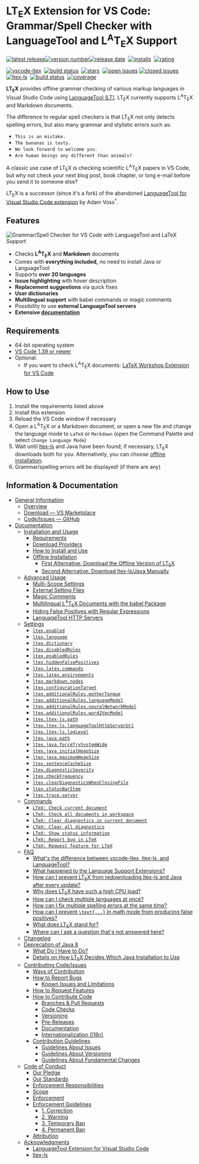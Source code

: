 <!--
   - Copyright (C) 2020 Julian Valentin, LTeX Development Community
   -
   - This Source Code Form is subject to the terms of the Mozilla Public
   - License, v. 2.0. If a copy of the MPL was not distributed with this
   - file, You can obtain one at https://mozilla.org/MPL/2.0/.
   -->

# LT<sub>E</sub>X Extension for VS Code: Grammar/Spell Checker with LanguageTool and L<sup>A</sup>T<sub>E</sub>X Support

[![latest release](https://badgen.net/badge/-/release/585858?label=)![version number](https://badgen.net/vs-marketplace/v/valentjn.vscode-ltex?label=)![release date](https://badgen.net/github/last-commit/valentjn/vscode-ltex/release?label=)][marketplace]&nbsp;
[![installs](https://badgen.net/vs-marketplace/i/valentjn.vscode-ltex)][marketplace]&nbsp;
[![rating](https://badgen.net/vs-marketplace/rating/valentjn.vscode-ltex)][marketplace]

[![vscode-ltex](https://badgen.net/github/license/valentjn/vscode-ltex?label=vscode-ltex)](https://github.com/valentjn/vscode-ltex)&nbsp;
[![build status](https://badgen.net/travis/valentjn/vscode-ltex/release)](https://travis-ci.com/valentjn/vscode-ltex)&nbsp;
[![stars](https://badgen.net/github/stars/valentjn/vscode-ltex)](https://github.com/valentjn/vscode-ltex)&nbsp;
[![open issues](https://badgen.net/github/open-issues/valentjn/vscode-ltex?label=open/closed%20issues&color=blue)](https://github.com/valentjn/vscode-ltex/issues)&nbsp;[![closed issues](https://badgen.net/github/closed-issues/valentjn/vscode-ltex?label=)](https://github.com/valentjn/vscode-ltex/issues)\
[![ltex-ls](https://badgen.net/github/license/valentjn/ltex-ls?label=ltex-ls)](https://github.com/valentjn/ltex-ls)&nbsp;
[![build status](https://badgen.net/travis/valentjn/vscode-ltex/release)](https://travis-ci.com/valentjn/ltex-ls)&nbsp;
[![coverage](https://badgen.net/coveralls/c/github/valentjn/ltex-ls/release)](https://coveralls.io/github/valentjn/ltex-ls)

**LT<sub>E</sub>X** provides offline grammar checking of various markup languages in Visual Studio Code using [LanguageTool (LT)](https://languagetool.org/). LT<sub>E</sub>X currently supports L<sup>A</sup>T<sub>E</sub>X and Markdown documents.

The difference to regular spell checkers is that LT<sub>E</sub>X not only detects spelling errors, but also many grammar and stylistic errors such as:

- `This is an mistake.`
- `The bananas is tasty.`
- `We look forward to welcome you.`
- `Are human beings any different than animals?`

A classic use case of LT<sub>E</sub>X is checking scientific L<sup>A</sup>T<sub>E</sub>X papers in VS Code, but why not check your next blog post, book chapter, or long e-mail before you send it to someone else?

LT<sub>E</sub>X is a successor (since it's a fork) of the abandoned [LanguageTool for Visual Studio Code extension](https://github.com/adamvoss/vscode-languagetool) by Adam Voss<sup>†</sup>.

## Features

![Grammar/Spell Checker for VS Code with LanguageTool and LaTeX Support](https://github.com/valentjn/vscode-ltex/raw/release/img/banner-ltex.png)

- Checks **L<sup>A</sup>T<sub>E</sub>X** and **Markdown** documents
- Comes with **everything included,** no need to install Java or LanguageTool
- Supports **over 20 languages**
- **Issue highlighting** with hover description
- **Replacement suggestions** via quick fixes
- **User dictionaries**
- **Multilingual support** with babel commands or magic comments
- Possibility to use **external LanguageTool servers**
- **Extensive [documentation](https://valentjn.github.io/vscode-ltex/)**

## Requirements

- 64-bit operating system
- [VS Code 1.39 or newer](https://code.visualstudio.com/)
- Optional:
  - If you want to check L<sup>A</sup>T<sub>E</sub>X documents: [LaTeX Workshop Extension for VS Code](https://marketplace.visualstudio.com/items?itemName=James-Yu.latex-workshop)

## How to Use

1. Install the requirements listed above
2. Install this extension
3. Reload the VS Code window if necessary
4. Open a L<sup>A</sup>T<sub>E</sub>X or a Markdown document, or open a new file and change the language mode to `LaTeX` or `Markdown` (open the Command Palette and select `Change Language Mode`)
5. Wait until [ltex-ls](https://valentjn.github.io/vscode-ltex/docs/faq.html#whats-the-difference-between-vscode-ltex-ltex-ls-and-languagetool) and Java have been found; if necessary, LT<sub>E</sub>X downloads both for you. Alternatively, you can choose [offline installation](https://valentjn.github.io/vscode-ltex/docs/installation-and-usage.html#offline-installation).
6. Grammar/spelling errors will be displayed! (if there are any)

## Information & Documentation

- [General Information](https://valentjn.github.io/vscode-ltex/index.html)
  - [Overview](https://valentjn.github.io/vscode-ltex/index.html)
  - [Download — VS Marketplace](https://marketplace.visualstudio.com/items?itemName=valentjn.vscode-ltex)
  - [Code/Issues — GitHub](https://github.com/valentjn/vscode-ltex)
- [Documentation](https://valentjn.github.io/vscode-ltex/docs/installation-and-usage.html)
  - [Installation and Usage](https://valentjn.github.io/vscode-ltex/docs/installation-and-usage.html)
    - [Requirements](https://valentjn.github.io/vscode-ltex/docs/installation-and-usage.html#requirements)
    - [Download Providers](https://valentjn.github.io/vscode-ltex/docs/installation-and-usage.html#download-providers)
    - [How to Install and Use](https://valentjn.github.io/vscode-ltex/docs/installation-and-usage.html#how-to-install-and-use)
    - [Offline Installation](https://valentjn.github.io/vscode-ltex/docs/installation-and-usage.html#offline-installation)
      - [First Alternative: Download the Offline Version of LT<sub>E</sub>X](https://valentjn.github.io/vscode-ltex/docs/installation-and-usage.html#first-alternative-download-the-offline-version-of-ltex)
      - [Second Alternative: Download ltex-ls/Java Manually](https://valentjn.github.io/vscode-ltex/docs/installation-and-usage.html#second-alternative-download-ltex-lsjava-manually)
  - [Advanced Usage](https://valentjn.github.io/vscode-ltex/docs/advanced-usage.html)
    - [Multi-Scope Settings](https://valentjn.github.io/vscode-ltex/docs/advanced-usage.html#multi-scope-settings)
    - [External Setting Files](https://valentjn.github.io/vscode-ltex/docs/advanced-usage.html#external-setting-files)
    - [Magic Comments](https://valentjn.github.io/vscode-ltex/docs/advanced-usage.html#magic-comments)
    - [Multilingual L<sup>A</sup>T<sub>E</sub>X Documents with the babel Package](https://valentjn.github.io/vscode-ltex/docs/advanced-usage.html#multilingual-latex-documents-with-the-babel-package)
    - [Hiding False Positives with Regular Expressions](https://valentjn.github.io/vscode-ltex/docs/advanced-usage.html#hiding-false-positives-with-regular-expressions)
    - [LanguageTool HTTP Servers](https://valentjn.github.io/vscode-ltex/docs/advanced-usage.html#languagetool-http-servers)
  - [Settings](https://valentjn.github.io/vscode-ltex/docs/settings.html)
    - [`ltex.enabled`](https://valentjn.github.io/vscode-ltex/docs/settings.html#ltexenabled)
    - [`ltex.language`](https://valentjn.github.io/vscode-ltex/docs/settings.html#ltexlanguage)
    - [`ltex.dictionary`](https://valentjn.github.io/vscode-ltex/docs/settings.html#ltexdictionary)
    - [`ltex.disabledRules`](https://valentjn.github.io/vscode-ltex/docs/settings.html#ltexdisabledrules)
    - [`ltex.enabledRules`](https://valentjn.github.io/vscode-ltex/docs/settings.html#ltexenabledrules)
    - [`ltex.hiddenFalsePositives`](https://valentjn.github.io/vscode-ltex/docs/settings.html#ltexhiddenfalsepositives)
    - [`ltex.latex.commands`](https://valentjn.github.io/vscode-ltex/docs/settings.html#ltexlatexcommands)
    - [`ltex.latex.environments`](https://valentjn.github.io/vscode-ltex/docs/settings.html#ltexlatexenvironments)
    - [`ltex.markdown.nodes`](https://valentjn.github.io/vscode-ltex/docs/settings.html#ltexmarkdownnodes)
    - [`ltex.configurationTarget`](https://valentjn.github.io/vscode-ltex/docs/settings.html#ltexconfigurationtarget)
    - [`ltex.additionalRules.motherTongue`](https://valentjn.github.io/vscode-ltex/docs/settings.html#ltexadditionalrulesmothertongue)
    - [`ltex.additionalRules.languageModel`](https://valentjn.github.io/vscode-ltex/docs/settings.html#ltexadditionalruleslanguagemodel)
    - [`ltex.additionalRules.neuralNetworkModel`](https://valentjn.github.io/vscode-ltex/docs/settings.html#ltexadditionalrulesneuralnetworkmodel)
    - [`ltex.additionalRules.word2VecModel`](https://valentjn.github.io/vscode-ltex/docs/settings.html#ltexadditionalrulesword2vecmodel)
    - [`ltex.ltex-ls.path`](https://valentjn.github.io/vscode-ltex/docs/settings.html#ltexltex-lspath)
    - [`ltex.ltex-ls.languageToolHttpServerUri`](https://valentjn.github.io/vscode-ltex/docs/settings.html#ltexltex-lslanguagetoolhttpserveruri)
    - [`ltex.ltex-ls.logLevel`](https://valentjn.github.io/vscode-ltex/docs/settings.html#ltexltex-lsloglevel)
    - [`ltex.java.path`](https://valentjn.github.io/vscode-ltex/docs/settings.html#ltexjavapath)
    - [`ltex.java.forceTrySystemWide`](https://valentjn.github.io/vscode-ltex/docs/settings.html#ltexjavaforcetrysystemwide)
    - [`ltex.java.initialHeapSize`](https://valentjn.github.io/vscode-ltex/docs/settings.html#ltexjavainitialheapsize)
    - [`ltex.java.maximumHeapSize`](https://valentjn.github.io/vscode-ltex/docs/settings.html#ltexjavamaximumheapsize)
    - [`ltex.sentenceCacheSize`](https://valentjn.github.io/vscode-ltex/docs/settings.html#ltexsentencecachesize)
    - [`ltex.diagnosticSeverity`](https://valentjn.github.io/vscode-ltex/docs/settings.html#ltexdiagnosticseverity)
    - [`ltex.checkFrequency`](https://valentjn.github.io/vscode-ltex/docs/settings.html#ltexcheckfrequency)
    - [`ltex.clearDiagnosticsWhenClosingFile`](https://valentjn.github.io/vscode-ltex/docs/settings.html#ltexcleardiagnosticswhenclosingfile)
    - [`ltex.statusBarItem`](https://valentjn.github.io/vscode-ltex/docs/settings.html#ltexstatusbaritem)
    - [`ltex.trace.server`](https://valentjn.github.io/vscode-ltex/docs/settings.html#ltextraceserver)
  - [Commands](https://valentjn.github.io/vscode-ltex/docs/commands.html)
    - [`LTeX: Check current document`](https://valentjn.github.io/vscode-ltex/docs/commands.html#ltex-check-current-document)
    - [`LTeX: Check all documents in workspace`](https://valentjn.github.io/vscode-ltex/docs/commands.html#ltex-check-all-documents-in-workspace)
    - [`LTeX: Clear diagnostics in current document`](https://valentjn.github.io/vscode-ltex/docs/commands.html#ltex-clear-diagnostics-in-current-document)
    - [`LTeX: Clear all diagnostics`](https://valentjn.github.io/vscode-ltex/docs/commands.html#ltex-clear-all-diagnostics)
    - [`LTeX: Show status information`](https://valentjn.github.io/vscode-ltex/docs/commands.html#ltex-show-status-information)
    - [`LTeX: Report bug in LTeX`](https://valentjn.github.io/vscode-ltex/docs/commands.html#ltex-report-bug-in-ltex)
    - [`LTeX: Request feature for LTeX`](https://valentjn.github.io/vscode-ltex/docs/commands.html#ltex-request-feature-for-ltex)
  - [FAQ](https://valentjn.github.io/vscode-ltex/docs/faq.html)
    - [What's the difference between vscode-ltex, ltex-ls, and LanguageTool?](https://valentjn.github.io/vscode-ltex/docs/faq.html#whats-the-difference-between-vscode-ltex-ltex-ls-and-languagetool)
    - [What happened to the Language Support Extensions?](https://valentjn.github.io/vscode-ltex/docs/faq.html#what-happened-to-the-language-support-extensions)
    - [How can I prevent LT<sub>E</sub>X from redownloading ltex-ls and Java after every update?](https://valentjn.github.io/vscode-ltex/docs/faq.html#how-can-i-prevent-ltex-from-redownloading-ltex-ls-and-java-after-every-update)
    - [Why does LT<sub>E</sub>X have such a high CPU load?](https://valentjn.github.io/vscode-ltex/docs/faq.html#why-does-ltex-have-such-a-high-cpu-load)
    - [How can I check multiple languages at once?](https://valentjn.github.io/vscode-ltex/docs/faq.html#how-can-i-check-multiple-languages-at-once)
    - [How can I fix multiple spelling errors at the same time?](https://valentjn.github.io/vscode-ltex/docs/faq.html#how-can-i-fix-multiple-spelling-errors-at-the-same-time)
    - [How can I prevent `\text{...}` in math mode from producing false positives?](https://valentjn.github.io/vscode-ltex/docs/faq.html#how-can-i-prevent-text-in-math-mode-from-producing-false-positives)
    - [What does LT<sub>E</sub>X stand for?](https://valentjn.github.io/vscode-ltex/docs/faq.html#what-does-ltex-stand-for)
    - [Where can I ask a question that's not answered here?](https://valentjn.github.io/vscode-ltex/docs/faq.html#where-can-i-ask-a-question-thats-not-answered-here)
  - [Changelog](https://valentjn.github.io/vscode-ltex/docs/changelog.html)
  - [Deprecation of Java 8](https://valentjn.github.io/vscode-ltex/docs/deprecation-of-java-8.html)
    - [What Do I Have to Do?](https://valentjn.github.io/vscode-ltex/docs/deprecation-of-java-8.html#what-do-i-have-to-do)
    - [Details on How LT<sub>E</sub>X Decides Which Java Installation to Use](https://valentjn.github.io/vscode-ltex/docs/deprecation-of-java-8.html#details-on-how-ltex-decides-which-java-installation-to-use)
  - [Contributing Code/Issues](https://valentjn.github.io/vscode-ltex/docs/contributing-code-issues.html)
    - [Ways of Contribution](https://valentjn.github.io/vscode-ltex/docs/contributing-code-issues.html#ways-of-contribution)
    - [How to Report Bugs](https://valentjn.github.io/vscode-ltex/docs/contributing-code-issues.html#how-to-report-bugs)
      - [Known Issues and Limitations](https://valentjn.github.io/vscode-ltex/docs/contributing-code-issues.html#known-issues-and-limitations)
    - [How to Request Features](https://valentjn.github.io/vscode-ltex/docs/contributing-code-issues.html#how-to-request-features)
    - [How to Contribute Code](https://valentjn.github.io/vscode-ltex/docs/contributing-code-issues.html#how-to-contribute-code)
      - [Branches & Pull Requests](https://valentjn.github.io/vscode-ltex/docs/contributing-code-issues.html#branches--pull-requests)
      - [Code Checks](https://valentjn.github.io/vscode-ltex/docs/contributing-code-issues.html#code-checks)
      - [Versioning](https://valentjn.github.io/vscode-ltex/docs/contributing-code-issues.html#versioning)
      - [Pre-Releases](https://valentjn.github.io/vscode-ltex/docs/contributing-code-issues.html#pre-releases)
      - [Documentation](https://valentjn.github.io/vscode-ltex/docs/contributing-code-issues.html#documentation)
      - [Internationalization (I18n)](https://valentjn.github.io/vscode-ltex/docs/contributing-code-issues.html#internationalization-i18n)
    - [Contribution Guidelines](https://valentjn.github.io/vscode-ltex/docs/contributing-code-issues.html#contribution-guidelines)
      - [Guidelines About Issues](https://valentjn.github.io/vscode-ltex/docs/contributing-code-issues.html#guidelines-about-issues)
      - [Guidelines About Versioning](https://valentjn.github.io/vscode-ltex/docs/contributing-code-issues.html#guidelines-about-versioning)
      - [Guidelines About Fundamental Changes](https://valentjn.github.io/vscode-ltex/docs/contributing-code-issues.html#guidelines-about-fundamental-changes)
  - [Code of Conduct](https://valentjn.github.io/vscode-ltex/docs/code-of-conduct.html)
    - [Our Pledge](https://valentjn.github.io/vscode-ltex/docs/code-of-conduct.html#our-pledge)
    - [Our Standards](https://valentjn.github.io/vscode-ltex/docs/code-of-conduct.html#our-standards)
    - [Enforcement Responsibilities](https://valentjn.github.io/vscode-ltex/docs/code-of-conduct.html#enforcement-responsibilities)
    - [Scope](https://valentjn.github.io/vscode-ltex/docs/code-of-conduct.html#scope)
    - [Enforcement](https://valentjn.github.io/vscode-ltex/docs/code-of-conduct.html#enforcement)
    - [Enforcement Guidelines](https://valentjn.github.io/vscode-ltex/docs/code-of-conduct.html#enforcement-guidelines)
      - [1. Correction](https://valentjn.github.io/vscode-ltex/docs/code-of-conduct.html#1-correction)
      - [2. Warning](https://valentjn.github.io/vscode-ltex/docs/code-of-conduct.html#2-warning)
      - [3. Temporary Ban](https://valentjn.github.io/vscode-ltex/docs/code-of-conduct.html#3-temporary-ban)
      - [4. Permanent Ban](https://valentjn.github.io/vscode-ltex/docs/code-of-conduct.html#4-permanent-ban)
    - [Attribution](https://valentjn.github.io/vscode-ltex/docs/code-of-conduct.html#attribution)
  - [Acknowledgments](https://valentjn.github.io/vscode-ltex/docs/acknowledgments.html)
    - [LanguageTool Extension for Visual Studio Code](https://valentjn.github.io/vscode-ltex/docs/acknowledgments.html#languagetool-extension-for-visual-studio-code)
    - [ltex-ls](https://valentjn.github.io/vscode-ltex/docs/acknowledgments.html#ltex-ls)

[marketplace]: https://marketplace.visualstudio.com/items?itemName=valentjn.vscode-ltex
